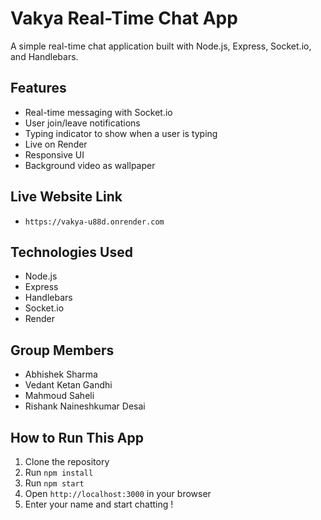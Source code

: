 # Vakya Real-Time Chat App

A simple real-time chat application built with Node.js, Express, Socket.io, and Handlebars.

## Features

- Real-time messaging with Socket.io
- User join/leave notifications
- Typing indicator to show when a user is typing
- Live on Render
- Responsive UI
- Background video as wallpaper

## Live Website Link

- `https://vakya-u88d.onrender.com`

## Technologies Used

- Node.js
- Express
- Handlebars
- Socket.io
- Render

## Group Members

- Abhishek Sharma
- Vedant Ketan Gandhi
- Mahmoud Saheli
- Rishank Naineshkumar Desai

## How to Run This App

1. Clone the repository
2. Run `npm install`
3. Run `npm start`
4. Open `http://localhost:3000` in your browser
5. Enter your name and start chatting !

